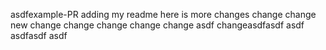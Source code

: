 asdfexample-PR
adding my readme here is more changes
change
change
new change
change
change
change
change
asdf
changeasdfasdf
asdf
asdfasdf
asdf